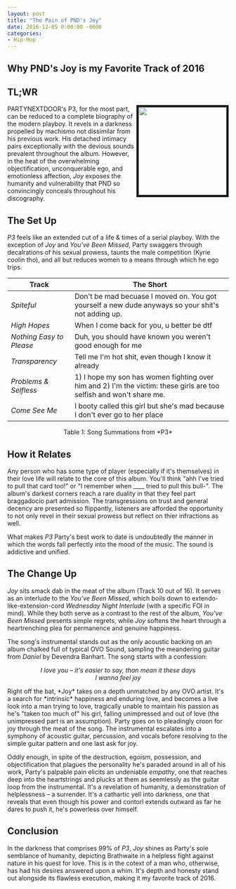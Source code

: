 ```yaml
---
layout: post
title: "The Pain of PND's Joy"
date: 2016-12-05 0:00:00 -0600
categories:
- Hip-Hop
---
```

Why PND's Joy is my Favorite Track of 2016
---------------

## TL;WR
<img src="http://hiphopdx-production.s3.amazonaws.com/2016/07/PARTYNEXTDOOR-P3-album-cover.jpg" width="200" height="200" border="5" align="right">

PARTYNEXTDOOR's P3, for the most part, can be reduced to a complete biography of the modern playboy. It revels in a darkness propelled by machismo not dissimilar from his previous work. His detached intimacy pairs exceptionally with the devious sounds prevalent throughout the album. However, in the heat of the overwhelming objectification, unconquerable ego, and emotionless affection, _Joy_ exposes the humanity and vulnerability that PND so convincingly conceals throughout his discography. 



## The Set Up

*P3* feels like an extended cut of a life & times of a serial playboy. With the exception of *Joy* and *You've Been Missed*, Party swaggers through decalrations of his sexual prowess, taunts the male competition (Kyrie coolin tho), and all but reduces women to a means through which he ego trips.


|                  Track   |     The Short |
|--------------------------|---------------|
| *Spiteful*               | Don't be mad becuase I moved on. You got yourself a new dude anyways so your shit's not adding up. | 
| *High Hopes*             | When I come back for you, u better be dtf |
| *Nothing Easy to Please* | Duh, you should have known you weren't good enough for me  |
| *Transparency*           | Tell me I'm hot shit, even though I know it already|
| *Problems & Selfless*    | 1) I hope my son has women fighting over him and 2) I'm the victim: these girls are too selfish and won't share me.|
| *Come See Me*            | I booty called this girl but she's mad because I don't ever go to her place |


<center>Table 1: Song Summations from *P3*</center>

## How it Relates

Any person who has some type of player (especially if it's themselves) in their love life will relate to the core of this album. You'll think "ahh I've tried to pull that card too!" or "I remember when ____ tried to pull this bull-". The album's darkest corners reach a rare duality in that they feel part braggadocio part admission. The transgressions on trust and general decency are presented so flippantly, listeners are afforded the opportunity to not only revel in their sexual prowess but reflect on thier infractions as well. 

What makes *P3* Party's best work to date is undoubtedly the manner in which the words fall perfectly into the mood of the music. The sound is addictive and unified. 

## The Change Up

*Joy* sits smack dab in the meat of the album (Track 10 out of 16). It serves as an interlude to the *You've Been Missed*, which boils down to extendo-like-extension-cord *Wednesday Night Interlude* (with a specific FOI in mind). While they both serve as a contrast to the rest of the album, *You've Been Missed* presents simple regrets, while *Joy* softens the heart through a heartrenching plea for permanence and genuine happiness. 

The song's instrumental stands out as the only acoustic backing on an album chalked full of typical OVO Sound, sampling the meandering guitar from *Daniel* by Devendra Banhart. The song starts with a confession: 
<center><em>I love you – it's easier to say, than mean it these days</em></center>
<center><em>I wanna feel joy</em></center>
<p></p>
Right off the bat, *Joy* takes on a depth unmatched by any OVO artist. It's a search for *intrinsic* happiness and enduring love, and becomes a live look into a man trying to love, tragically unable to maintain his passion as he's "taken too much of" his girl, falling unimpressed and out of love (the unimpressed part is an assumption). Party goes on to pleadingly croon for joy through the meat of the song. The instrumental escalates into a symphony of acoustic guitar, percussion, and vocals before resolving to the simple guitar pattern and one last ask for joy.

Oddly enough, in spite of the destruction, egoism, possession, and objectification that plagues the personality he's paraded around in all of his work, Party's palpable pain elicits an undeniable *empathy*, one that reaches deep into the heartstrings and plucks at them as seemlessly as the guitar loop from the instrumental. It's a revelation of humanity, a demonstration of helplessness – a surrender. It's a cathartic yell into darkness, one that reveals that even though his power and contorl extends outward as far he dares to push it, he's powerless over himself. 

## Conclusion

In the darkness that comprises 99% of *P3*, *Joy* shines as Party's sole semblance of humanity, depicting Brathwaite in a helpless fight against nature in his quest for love. This is in the cotext of a man who, otherwise, has had his desires answered upon a whim. It's depth and honesty stand out alongside its flawless execution, making it my favorite track of 2016.